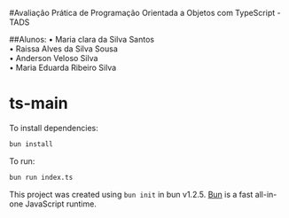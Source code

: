 #Avaliação Prática de Programação Orientada a Objetos com TypeScript - TADS 

##Alunos: 
• Maria clara da Silva Santos \
• Raissa Alves da Silva Sousa \
• Anderson Veloso Silva \
• Maria Eduarda Ribeiro Silva


# ts-main

To install dependencies:

```bash
bun install
```

To run:

```bash
bun run index.ts
```

This project was created using `bun init` in bun v1.2.5. [Bun](https://bun.sh) is a fast all-in-one JavaScript runtime.
